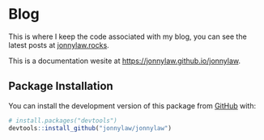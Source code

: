 
<!-- README.md is generated from README.Rmd. Please edit that file -->

# Blog

This is where I keep the code associated with my blog, you can see the
latest posts at [jonnylaw.rocks](https://jonnylaw.rocks).

This is a documentation wesite at <https://jonnylaw.github.io/jonnylaw>.

## Package Installation

You can install the development version of this package from
[GitHub](https://github.com/) with:

``` r
# install.packages("devtools")
devtools::install_github("jonnylaw/jonnylaw")
```
